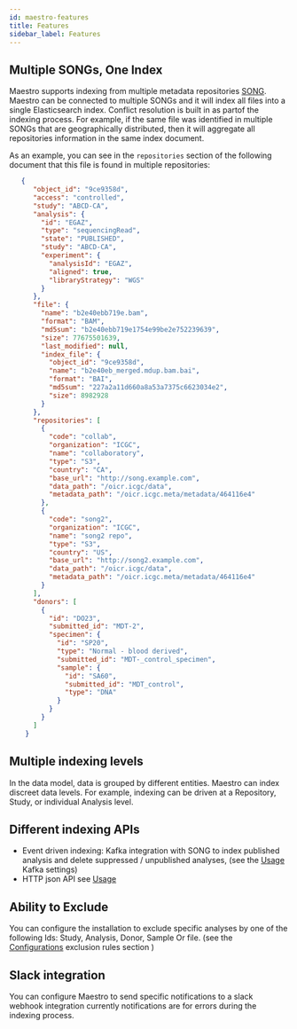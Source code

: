 ```yaml
---
id: maestro-features
title: Features
sidebar_label: Features
---
```


##  Multiple SONGs, One Index
Maestro supports indexing from multiple metadata repositories [SONG](https://www.overture.bio/products/song).
Maestro can be connected to multiple SONGs and it will index all files into a single Elasticsearch index. Conflict resolution is built in as partof the indexing process. For example, if the same file was identified in multiple SONGs that are geographically distributed, then it will aggregate all repositories information in the same index document.

As an example, you can see in the `repositories` section of the following document that this file is found in multiple repositories:

``` json
   {
      "object_id": "9ce9358d",
      "access": "controlled",
      "study": "ABCD-CA",
      "analysis": {
        "id": "EGAZ",
        "type": "sequencingRead",
        "state": "PUBLISHED",
        "study": "ABCD-CA",
        "experiment": {
          "analysisId": "EGAZ",
          "aligned": true,
          "libraryStrategy": "WGS"
        }
      },
      "file": {
        "name": "b2e40ebb719e.bam",
        "format": "BAM",
        "md5sum": "b2e40ebb719e1754e99be2e752239639",
        "size": 77675501639,
        "last_modified": null,
        "index_file": {
          "object_id": "9ce9358d",
          "name": "b2e40eb_merged.mdup.bam.bai",
          "format": "BAI",
          "md5sum": "227a2a11d660a8a53a7375c6623034e2",
          "size": 8982928
        }
      },
      "repositories": [
        {
          "code": "collab",
          "organization": "ICGC",
          "name": "collaboratory",
          "type": "S3",
          "country": "CA",
          "base_url": "http://song.example.com",
          "data_path": "/oicr.icgc/data",
          "metadata_path": "/oicr.icgc.meta/metadata/464116e4"
        },
        {
          "code": "song2",
          "organization": "ICGC",
          "name": "song2 repo",
          "type": "S3",
          "country": "US",
          "base_url": "http://song2.example.com",
          "data_path": "/oicr.icgc/data",
          "metadata_path": "/oicr.icgc.meta/metadata/464116e4"
        }
      ],
      "donors": [
        {
          "id": "DO23",
          "submitted_id": "MDT-2",
          "specimen": {
            "id": "SP20",
            "type": "Normal - blood derived",
            "submitted_id": "MDT-_control_specimen",
            "sample": {
              "id": "SA60",
              "submitted_id": "MDT_control",
              "type": "DNA"
            }
          }
        }
      ]
    }
```

## Multiple indexing levels
In the data model, data is grouped by different entities.  Maestro can index discreet data levels. For example, indexing can be driven at a Repository, Study, or individual Analysis level.

## Different indexing APIs
- Event driven indexing: Kafka integration with SONG to index published analysis and delete suppressed / unpublished analyses, (see the [Usage](usage.md#kafka-topics) Kafka settings)
- HTTP json API see [Usage](usage.md#http-api)

## Ability to Exclude
You can configure the installation to exclude specific analyses by one of the following Ids: Study, Analysis, Donor, Sample Or file. (see the [Configurations](setup.md#configurations) exclusion rules section )

## Slack integration
You can configure Maestro to send specific notifications to a slack webhook integration
currently notifications are for errors during the indexing process.
